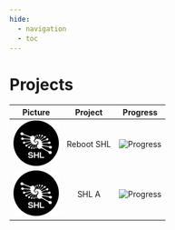 ```yaml
---
hide:
  - navigation
  - toc
---
```


# Projects

| Picture                                                 | Project  | Progress |
|:-------------------------------------------------------:|:-----:|:-------:|
| <img src="../img/shl-logo.png" alt="shl-logo" width="80"/> | Reboot SHL | ![Progress](https://progress-bar.dev/100/) |
| <img src="../img/shl-logo.png" alt="shl-logo" width="80"/>   | SHL A | ![Progress](https://progress-bar.dev/20/) |
